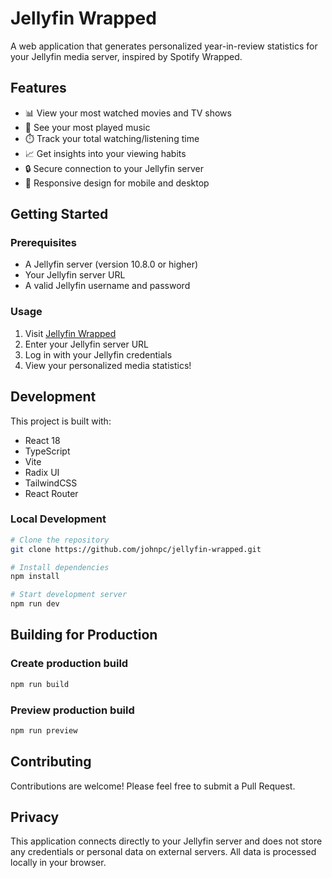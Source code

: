 # Jellyfin Wrapped

A web application that generates personalized year-in-review statistics for your Jellyfin media server, inspired by Spotify Wrapped.

## Features

- 📊 View your most watched movies and TV shows
- 🎵 See your most played music
- ⏱️ Track your total watching/listening time
- 📈 Get insights into your viewing habits
- 🔒 Secure connection to your Jellyfin server
- 📱 Responsive design for mobile and desktop

## Getting Started

### Prerequisites

- A Jellyfin server (version 10.8.0 or higher)
- Your Jellyfin server URL
- A valid Jellyfin username and password

### Usage

1. Visit [Jellyfin Wrapped](https://jellyfin-wrapped.jpc.io)
2. Enter your Jellyfin server URL
3. Log in with your Jellyfin credentials
4. View your personalized media statistics!

## Development

This project is built with:

- React 18
- TypeScript
- Vite
- Radix UI
- TailwindCSS
- React Router

### Local Development

```bash
# Clone the repository
git clone https://github.com/johnpc/jellyfin-wrapped.git

# Install dependencies
npm install

# Start development server
npm run dev
```

## Building for Production

### Create production build

```bash
npm run build
```

### Preview production build

```bash
npm run preview
```

## Contributing

Contributions are welcome! Please feel free to submit a Pull Request.

## Privacy

This application connects directly to your Jellyfin server and does not store any credentials or personal data on external servers. All data is processed locally in your browser.
